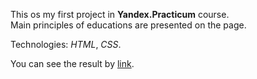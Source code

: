 This os my first project in **Yandex.Practicum** course.  
Main principles of educations are presented on the page.

Technologies: *HTML*, *CSS*.

You can see the result by [link](https://sysoevandrey.github.io/learn-to-learn/).
